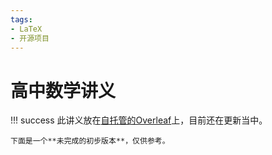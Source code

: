 ```yaml
---
tags:
- LaTeX
- 开源项目
---
```


# 高中数学讲义

!!! success
    此讲义放在[自托管的Overleaf](../../Note/NAS/self-hosted-overleaf/)上，目前还在更新当中。

    下面是一个**未完成的初步版本**，仅供参考。

<center>
<object
    data="../assets/高中数学讲义.pdf#page=1&view=FitH&toolbar=1&navpanes=0"
    width=100%
    height=800>
</object>
</center>
